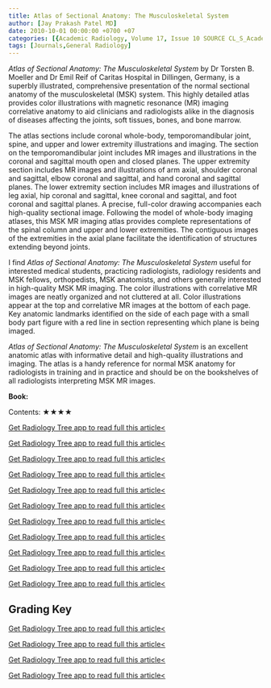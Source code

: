 ```yaml
---
title: Atlas of Sectional Anatomy: The Musculoskeletal System
author: [Jay Prakash Patel MD]
date: 2010-10-01 00:00:00 +0700 +07
categories: [{Academic Radiology, Volume 17, Issue 10 SOURCE CL_S_AcademicRadiologyVolume17Issue10 1}]
tags: [Journals,General Radiology]
---
```

_Atlas of Sectional Anatomy: The Musculoskeletal System_ by Dr Torsten B. Moeller and Dr Emil Reif of Caritas Hospital in Dillingen, Germany, is a superbly illustrated, comprehensive presentation of the normal sectional anatomy of the musculoskeletal (MSK) system. This highly detailed atlas provides color illustrations with magnetic resonance (MR) imaging correlative anatomy to aid clinicians and radiologists alike in the diagnosis of diseases affecting the joints, soft tissues, bones, and bone marrow.

The atlas sections include coronal whole-body, temporomandibular joint, spine, and upper and lower extremity illustrations and imaging. The section on the temporomandibular joint includes MR images and illustrations in the coronal and sagittal mouth open and closed planes. The upper extremity section includes MR images and illustrations of arm axial, shoulder coronal and sagittal, elbow coronal and sagittal, and hand coronal and sagittal planes. The lower extremity section includes MR images and illustrations of leg axial, hip coronal and sagittal, knee coronal and sagittal, and foot coronal and sagittal planes. A precise, full-color drawing accompanies each high-quality sectional image. Following the model of whole-body imaging atlases, this MSK MR imaging atlas provides complete representations of the spinal column and upper and lower extremities. The contiguous images of the extremities in the axial plane facilitate the identification of structures extending beyond joints.

I find _Atlas of Sectional Anatomy: The Musculoskeletal System_ useful for interested medical students, practicing radiologists, radiology residents and MSK fellows, orthopedists, MSK anatomists, and others generally interested in high-quality MSK MR imaging. The color illustrations with correlative MR images are neatly organized and not cluttered at all. Color illustrations appear at the top and correlative MR images at the bottom of each page. Key anatomic landmarks identified on the side of each page with a small body part figure with a red line in section representing which plane is being imaged.

_Atlas of Sectional Anatomy: The Musculoskeletal System_ is an excellent anatomic atlas with informative detail and high-quality illustrations and imaging. The atlas is a handy reference for normal MSK anatomy for radiologists in training and in practice and should be on the bookshelves of all radiologists interpreting MSK MR images.

**Book:**

Contents: ★★★★

[Get Radiology Tree app to read full this article<](https://clinicalpub.com/app)

[Get Radiology Tree app to read full this article<](https://clinicalpub.com/app)

[Get Radiology Tree app to read full this article<](https://clinicalpub.com/app)

[Get Radiology Tree app to read full this article<](https://clinicalpub.com/app)

[Get Radiology Tree app to read full this article<](https://clinicalpub.com/app)

[Get Radiology Tree app to read full this article<](https://clinicalpub.com/app)

[Get Radiology Tree app to read full this article<](https://clinicalpub.com/app)

[Get Radiology Tree app to read full this article<](https://clinicalpub.com/app)

[Get Radiology Tree app to read full this article<](https://clinicalpub.com/app)

[Get Radiology Tree app to read full this article<](https://clinicalpub.com/app)

[Get Radiology Tree app to read full this article<](https://clinicalpub.com/app)

## Grading Key

[Get Radiology Tree app to read full this article<](https://clinicalpub.com/app)

[Get Radiology Tree app to read full this article<](https://clinicalpub.com/app)

[Get Radiology Tree app to read full this article<](https://clinicalpub.com/app)

[Get Radiology Tree app to read full this article<](https://clinicalpub.com/app)